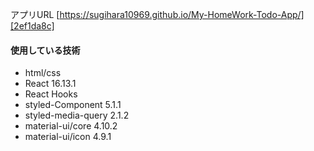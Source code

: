 アプリURL
[https://sugihara10969.github.io/My-HomeWork-Todo-App/][2ef1da8c]

  [2ef1da8c]: https://sugihara10969.github.io/My-HomeWork-Todo-App/ "https://sugihara10969.github.io/My-HomeWork-Todo-App/"

#### 使用している技術
- html/css
- React 16.13.1
- React Hooks
- styled-Component 5.1.1
- styled-media-query 2.1.2
- material-ui/core 4.10.2
- material-ui/icon 4.9.1
